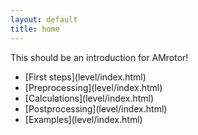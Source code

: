 ```yaml
---
layout: default
title: home
---
```

This should be an introduction for AMrotor!
<ul>
<li>[First steps](level/index.html)</li>
<li>[Preprocessing](level/index.html)</li>
<li>[Calculations](level/index.html)</li>
<li>[Postprocessing](level/index.html)</li>
<li>[Examples](level/index.html)</li>
 </ul>

<!--<li><a href="/level">Level</a></li>-->
